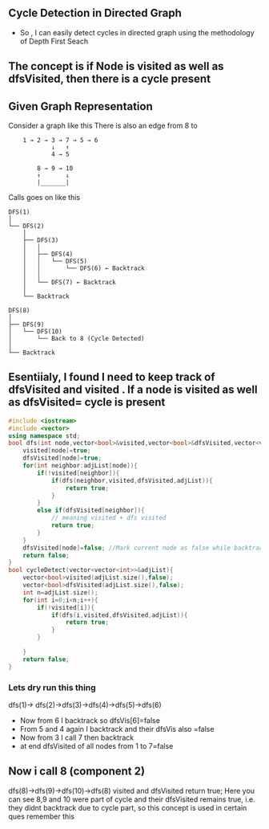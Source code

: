 ## Cycle Detection in Directed Graph
- So , I can easily detect cycles in directed graph using the methodology of Depth First Seach
## The concept is if Node is visited as well as dfsVisited, then there is a cycle present
## Given Graph Representation
Consider a graph like this
There is also an edge from 8 to 

```
    1 → 2 → 3 → 7 → 5 → 6
            ↓   ↑
            4 → 5

        8 → 9 → 10
        ↑       ↓
        |_______|
```

Calls goes on like this
```
DFS(1)
│
└── DFS(2)
    │
    ├── DFS(3)
    │   │
    │   ├── DFS(4)
    │   │   └── DFS(5)
    │   │       └── DFS(6) ← Backtrack
    │   │
    │   └── DFS(7) ← Backtrack
    │
    └── Backtrack

DFS(8)
│
├── DFS(9)
│   └── DFS(10)
│       └── Back to 8 (Cycle Detected)
│
└── Backtrack
```

## Esentiialy, I found I need to keep track of dfsVisited and visited . If a node is visited as well as dfsVisited= cycle is present
```cpp
#include <iostream>
#include <vector>
using namespace std;
bool dfs(int node,vector<bool>&visited,vector<bool>&dfsVisited,vector<vector<int>>&adjList){
    visited[node]=true;
    dfsVisited[node]=true;
    for(int neighbor:adjList[node]){
        if(!visited[neighbor]){
            if(dfs(neighbor,visited,dfsVisited,adjList)){
                return true;
            }
        }
        else if(dfsVisited[neighbor]){
            // meaning visited + dfs visited
            return true;
        }
    }
    dfsVisited[node]=false; //Mark current node as false while backtracking
    return false;
}
bool cycleDetect(vector<vector<int>>&adjList){
    vector<bool>visited(adjList.size(),false);
    vector<bool>dfsVisited(adjList.size(),false);
    int n=adjList.size();
    for(int i=0;i<n;i++){
        if(!visited[i]){
            if(dfs(i,visited,dfsVisited,adjList)){
                return true;
            }
        }

    }
    return false;
}
```


### Lets dry run this thing
dfs(1)-> dfs(2)->dfs(3)->dfs(4)->dfs(5)->dfs(6)
- Now from 6 I backtrack so dfsVis[6]=false
- From 5 and 4 again I backtrack and their dfsVis also =false
- Now from 3 I call 7 then backtrack
- at end dfsVisited of all nodes from 1 to 7=false

## Now i call 8 (component 2)
dfs(8)->dfs(9)->dfs(10)->dfs(8) visited and dfsVisited return true;
Here you can see 8,9 and 10 were part of cycle and their dfsVisited remains true, i.e. they didnt backtrack due to cycle part, so this concept is used in certain ques remember this